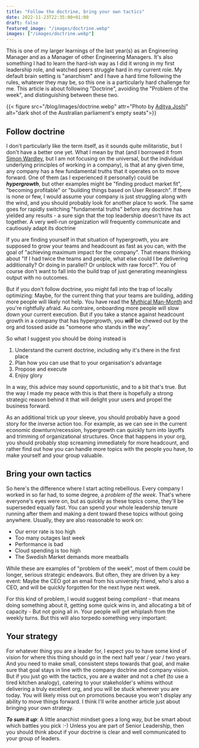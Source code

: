 ```yaml
---
title: "Follow the doctrine, bring your own tactics"
date: 2022-11-23T22:35:00+01:00
draft: false
featured_image: "/images/doctrine.webp"
images: ["/images/doctrine.webp"]
---
```


This is one of my larger learnings of the last year(s) as an Engineering Manager and as a Manager of other Engineering Managers. It's also something I had to learn the hard-ish way as I did it wrong in my first leadership role, and watched peers struggle hard in my current role. My default brain setting is "anarchism" and I have a hard time following the rules, whatever they may be, so this one is a particularly hard challenge for me. This article is about following "Doctrine", avoiding the "Problem of the week", and distinguishing between these two. 


{{< figure src="/blog/images/doctrine.webp" attr="Photo by [Aditya Joshi](https://unsplash.com/@adijoshi11)" alt="dark shot of the Australian parliament's empty seats">}}


## Follow doctrine

I don't particularly like the term itself, as it sounds quite militaristic, but I don't have a better one yet. What I mean by that (and I borrowed it from [Simon Wardley](https://www.wardleymaps.com/doctrine), but I am not focusing on the universal, but the individual underlying principles of working in a company), is that at any given time, any company has a few fundamental truths that it operates on to move forward. One of them (as I experienced it personally) could be ***hypergrowth***, but other examples might be "finding product market fit", "becoming profitable" or "building things based on User Research". If there is none or few, I would assume your company is just struggling along with the wind, and you should probably look for another place to work. The same goes for rapidly switching "fundamental truths" before any doctrine has yielded any results - a sure sign that the top leadership doesn't have its act together. A very well-run organization will frequently communicate and cautiously adapt its doctrine

If you are finding yourself in that situation of hypergrowth, you are supposed to grow your teams and headcount as fast as you can, with the goal of "achieving maximum impact for the company". That means thinking about "If I had twice the teams and people, what else could I be delivering additionally? Or doing in parallel? Or unblock with raw force?". You of course don't want to fall into the build trap of just generating meaningless output with no outcomes. 

But if you don't follow doctrine, you might fall into the trap of locally optimizing: Maybe, for the current thing that your teams are building, adding more people will likely not help. You have read the [Mythical Man-Month](https://www.amazon.de/Mythical-Man-Month-Essays-Software-Engineering/dp/0201835959/) and you're rightfully afraid. Au contraire, onboarding more people will slow down your current execution. But if you take a stance against headcount growth in a company that has hypergrowth, you ***will*** be chewed out by the org and tossed aside as "someone who stands in the way". 

So what I suggest you should be doing instead is 
1. Understand the current doctrine, including why it's there in the first place
2. Plan how you can use that to your organisation's advantage
3. Propose and execute
4. Enjoy glory

In a way, this advice may sound opportunistic, and to a bit that's true. But the way I made my peace with this is that there is hopefully a strong strategic reason behind it that will delight your users and propel the business forward.

As an additional trick up your sleeve, you should probably have a good story for the inverse action too. For example, as we can see in the current economic downturn/recession, hypergrowth can quickly turn into layoffs and trimming of organizational structures. Once that happens in your org, you should probably stop screaming immediately for more headcount, and rather find out how you can handle more topics with the people you have, to make yourself and your group valuable.

## Bring your own tactics

So here's the difference where I start acting rebellious. Every company I worked in so far had, to some degree, a *problem of the week*. That's where everyone's eyes were on, but as quickly as these topics come, they'll be superseded equally fast. You can spend your whole leadership tenure running after them and making a dent toward these topics without going anywhere. Usually, they are also reasonable to work on: 

* Our error rate is too high
* Too many outages last week
* Performance is bad
* Cloud spending is too high
* The Swedish Market demands more meatballs

While these are examples of "problem of the week", most of them could be longer, serious strategic endeavors. But often, they are driven by a key event: Maybe the CEO got an email from his university friend, who's also a CEO, and will be quickly forgotten for the next hype next week.

For this kind of problem, I would suggest being _compliant_ - that means doing something about it, getting some quick wins in, and allocating a bit of capacity - But not going all in. Your people will get whiplash from the weekly turns. But this will also torpedo something very important: 

## Your strategy

For whatever thing you are a leader for, I expect you to have some kind of vision for where this thing should go in the next half year / year / two years. And you need to make small, consistent steps towards that goal, and make sure that goal stays in line with the company doctrine and company vision. But if you just go with the tactics, you are a waiter and not a chef (to use a tired kitchen analogy), catering to your stakeholder's whims without delivering a truly excellent org, and you will be stuck wherever you are today. You will likely miss out on promotions because you won't display any ability to move things forward. I think I'll write another article just about bringing your own strategy.

***To sum it up***: A little anarchist mindset goes a long way, but be smart about which battles you pick :-) Unless you are part of Senior Leadership, then you should think about if your doctrine is clear and well communicated to your group of leaders.